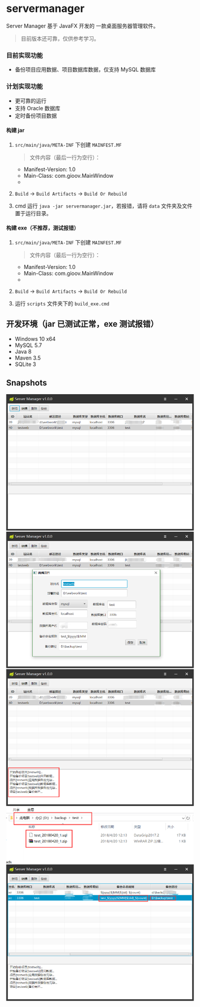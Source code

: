 # servermanager
Server Manager 基于 JavaFX 开发的 一款桌面服务器管理软件。
> 目前版本还可靠，仅供参考学习。
### 目前实现功能
- 备份项目应用数据、项目数据库数据，仅支持 MySQL 数据库

### 计划实现功能
- 更可靠的运行
- 支持 Oracle 数据库
- 定时备份项目数据

#### 构建 jar
1. ```src/main/java/META-INF``` 下创建 ```MAINFEST.MF```
    > 文件内容（最后一行为空行）：
    - Manifest-Version: 1.0
    - Main-Class: com.gioov.MainWindow
    - 
    
2. ```Build``` -> ```Build Artifacts``` -> ```Build Or Rebuild```
3. cmd 运行 ```java -jar servermanager.jar```，若报错，请将 ```data``` 文件夹及文件置于运行目录。

#### 构建 exe（不推荐，测试报错）
1. ```src/main/java/META-INF``` 下创建 ```MAINFEST.MF```
    > 文件内容（最后一行为空行）：
    - Manifest-Version: 1.0
    - Main-Class: com.gioov.MainWindow
    - 
    
2. ```Build``` -> ```Build Artifacts``` -> ```Build Or Rebuild```
3. 运行 ```scripts``` 文件夹下的 ```build_exe.cmd```

## 开发环境（jar 已测试正常，exe 测试报错）
- Windows 10 x64
- MySQL 5.7
- Java 8
- Maven 3.5
- SQLite 3

## Snapshots
![servermanager_1](/screenshots/servermanager_1.png)
![servermanager_2](/screenshots/servermanager_2.png)
![servermanager_3](/screenshots/servermanager_3.png)
![servermanager_4](/screenshots/servermanager_4.png)
![servermanager_5](/screenshots/servermanager_5.png)

